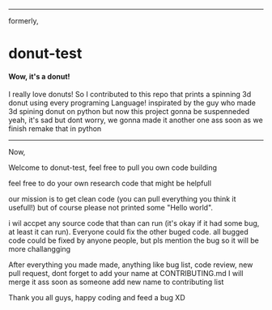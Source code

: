 ---------------------------------------------------------------------------------------------
formerly,

# donut-test
#### Wow, it's a donut!
I really love donuts! So I contributed to this repo that prints a spinning 3d donut using every programing Language! 
inspirated by the guy who made 3d spining donut on python
but now this project gonna be suspenneded
yeah, it's sad
but dont worry, we gonna made it another one ass soon as we finish remake that in python

--------------------------------------------------------------------------------------------
Now,

Welcome to donut-test, feel free to pull you own code building

feel free to do your own research code that might be helpfull

our mission is to get clean code (you can pull everything you think it usefull!) but of course please not printed some "Hello world".

i wil accpet any source code that than can run (it's okay if it had some bug, at least it can run). 
Everyone could fix the other buged code.
all bugged code could be fixed by anyone people, but pls mention the bug so it will be more challangging

After everything you made made, anything like bug list, code review, new pull request, dont forget to add your name at CONTRIBUTING.md
I will merge it ass soon as someone add new name to contributing list

Thank you all guys, happy coding and feed a bug XD
